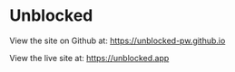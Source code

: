 # Unblocked

View the site on Github at: https://unblocked-pw.github.io

View the live site at: https://unblocked.app

